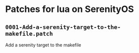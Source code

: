 # Patches for lua on SerenityOS

## `0001-Add-a-serenity-target-to-the-makefile.patch`

Add a serenity target to the makefile







